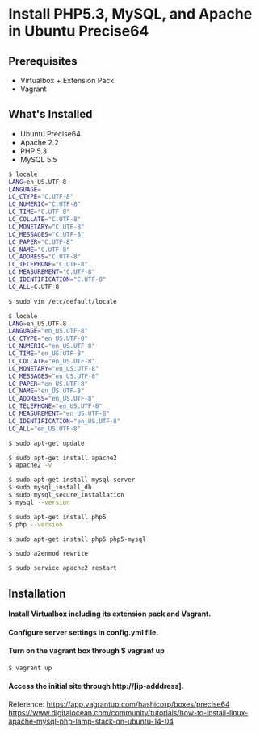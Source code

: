 # Install PHP5.3, MySQL, and Apache in Ubuntu Precise64

## Prerequisites
* Virtualbox + Extension Pack
* Vagrant

## What's Installed
* Ubuntu Precise64
* Apache 2.2
* PHP 5.3
* MySQL 5.5

```sh
$ locale
LANG=en_US.UTF-8
LANGUAGE=
LC_CTYPE="C.UTF-8"
LC_NUMERIC="C.UTF-8"
LC_TIME="C.UTF-8"
LC_COLLATE="C.UTF-8"
LC_MONETARY="C.UTF-8"
LC_MESSAGES="C.UTF-8"
LC_PAPER="C.UTF-8"
LC_NAME="C.UTF-8"
LC_ADDRESS="C.UTF-8"
LC_TELEPHONE="C.UTF-8"
LC_MEASUREMENT="C.UTF-8"
LC_IDENTIFICATION="C.UTF-8"
LC_ALL=C.UTF-8

$ sudo vim /etc/default/locale

$ locale
LANG=en_US.UTF-8
LANGUAGE="en_US.UTF-8"
LC_CTYPE="en_US.UTF-8"
LC_NUMERIC="en_US.UTF-8"
LC_TIME="en_US.UTF-8"
LC_COLLATE="en_US.UTF-8"
LC_MONETARY="en_US.UTF-8"
LC_MESSAGES="en_US.UTF-8"
LC_PAPER="en_US.UTF-8"
LC_NAME="en_US.UTF-8"
LC_ADDRESS="en_US.UTF-8"
LC_TELEPHONE="en_US.UTF-8"
LC_MEASUREMENT="en_US.UTF-8"
LC_IDENTIFICATION="en_US.UTF-8"
LC_ALL="en_US.UTF-8"

$ sudo apt-get update

$ sudo apt-get install apache2
$ apache2 -v

$ sudo apt-get install mysql-server
$ sudo mysql_install_db
$ sudo mysql_secure_installation
$ mysql --version

$ sudo apt-get install php5
$ php --version

$ sudo apt-get install php5 php5-mysql

$ sudo a2enmod rewrite

$ sudo service apache2 restart
```

## Installation
#### Install Virtualbox including its extension pack and Vagrant.
#### Configure server settings in config.yml file.
#### Turn on the vagrant box through $ vagrant up
```sh
$ vagrant up
```
#### Access the initial site through http://[ip-adddress].

Reference:
https://app.vagrantup.com/hashicorp/boxes/precise64
https://www.digitalocean.com/community/tutorials/how-to-install-linux-apache-mysql-php-lamp-stack-on-ubuntu-14-04
